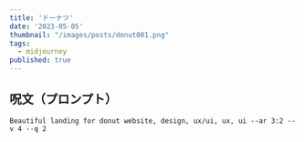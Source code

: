 ```yaml
---
title: 'ドーナツ'
date: '2023-05-05'
thumbnail: "/images/posts/donut001.png"
tags:
  - midjourney
published: true
---
```


## 呪文（プロンプト）
```
Beautiful landing for donut website, design, ux/ui, ux, ui --ar 3:2 --v 4 --q 2
```